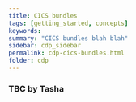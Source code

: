 ```yaml
---
title: CICS bundles
tags: [getting_started, concepts]
keywords:
summary: "CICS bundles blah blah"
sidebar: cdp_sidebar
permalink: cdp-cics-bundles.html
folder: cdp
---
```


### TBC by Tasha